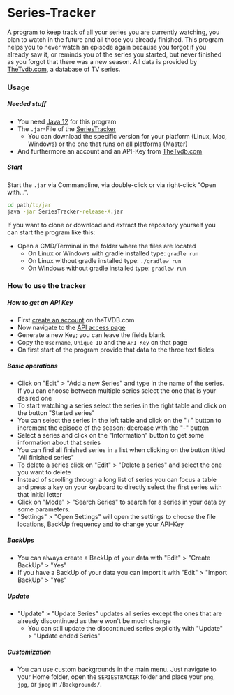 # Series-Tracker

A program to keep track of all your series you are currently watching, you plan to watch in the future and all those you already finished. 
This program helps you to never watch an episode again because you forgot if you already saw it, or reminds you of the series you started, but never finished as you forgot that there was a new season.
All data is provided by [TheTvdb.com](https://www.thetvdb.com/), a database of TV series.

### Usage
##### Needed stuff 
* You need [Java 12](https://www.oracle.com/technetwork/java/javase/downloads/jdk12-downloads-5295953.html) for this program
* The `.jar`-File of the [SeriesTracker](https://github.com/Kraisie/SeriesTracker/releases)
    * You can download the specific version for your platform (Linux, Mac, Windows) or the one that runs on all platforms (Master)
* And furthermore an account and an API-Key from [TheTvdb.com](https://www.thetvdb.com/member/api) 

##### Start
Start the `.jar` via Commandline, via double-click or via right-click "Open with...".
```cmd
cd path/to/jar
java -jar SeriesTracker-release-X.jar
```
If you want to clone or download and extract the repository yourself you can start the program like this:
* Open a CMD/Terminal in the folder where the files are located
    * On Linux or Windows with gradle installed type: `gradle run`
    * On Linux without gradle installed type: `./gradlew run`
    * On Windows without gradle installed type: `gradlew run`

### How to use the tracker

##### How to get an API Key
* First [create an account](https://www.thetvdb.com/register) on theTVDB.com
* Now navigate to the [API access page](https://www.thetvdb.com/member/api)
* Generate a new Key; you can leave the fields blank
* Copy the `Username`, `Unique ID` and the `API Key` on that page
* On first start of the program provide that data to the three text fields

##### Basic operations
* Click on "Edit" > "Add a new Series" and type in the name of the series. If you can choose between multiple series select the one that is your desired one
* To start watching a series select the series in the right table and click on the button "Started series"
* You can select the series in the left table and click on the "+" button to increment the episode of the season; decrease with the "-" button
* Select a series and click on the "Information" button to get some information about that series
* You can find all finished series in a list when clicking on the button titled "All finished series"
* To delete a series click on "Edit" > "Delete a series" and select the one you want to delete
* Instead of scrolling through a long list of series you can focus a table and press a key on your keyboard to directly select the first series with that initial letter
* Click on "Mode" > "Search Series" to search for a series in your data by some parameters.
* "Settings" > "Open Settings" will open the settings to choose the file locations, BackUp frequency and to change your API-Key

##### BackUps
* You can always create a BackUp of your data with "Edit" > "Create BackUp" > "Yes"
* If you have a BackUp of your data you can import it with "Edit" > "Import BackUp" > "Yes"

##### Update
* "Update" > "Update Series" updates all series except the ones that are already discontinued as there won't be much change
    * You can still update the discontinued series explicitly with "Update" > "Update ended Series"

##### Customization
* You can use custom backgrounds in the main menu. Just navigate to your Home folder, open the `SERIESTRACKER` folder and place your `png`, `jpg`, or `jpeg` in `/Backgrounds/`.